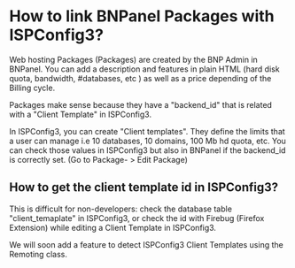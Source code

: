 # How to link BNPanel Packages with ISPConfig3? #

Web hosting Packages (Packages) are created by the BNP Admin in BNPanel. You can add a description and features in plain HTML (hard disk quota, bandwidth, #databases, etc ) as well as a price depending of the Billing cycle.

Packages make sense because they have a "backend\_id" that is related with a "Client Template" in ISPConfig3.

In ISPConfig3, you can create "Client templates". They define the limits that a user can manage i.e 10 databases, 10 domains, 100 Mb hd quota, etc. You can check those values in ISPConfig3 but also in BNPanel if the backend\_id is correctly set. (Go to Package- > Edit Package)

## How to get the client template id in ISPConfig3? ##

This is difficult for non-developers: check the database table "client\_temaplate" in ISPConfig3, or check the id with Firebug (Firefox Extension) while editing a Client Template in ISPConfig3.

We will soon add a feature to detect ISPConfig3 Client Templates using the Remoting class.
